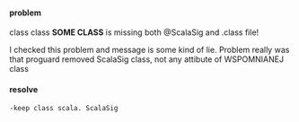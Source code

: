 #### problem

class class **SOME CLASS** is missing both @ScalaSig and .class file!

I checked this problem and message is some kind of lie.
Problem really was that proguard removed ScalaSig class, not any attibute of
WSPOMNIANEJ class

#### resolve

```
-keep class scala. ScalaSig
```